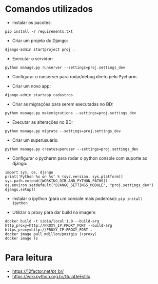 # Comandos utilizados

- Instalar os pacotes:

`pip install -r requirements.txt`

- Criar um projeto do Django:

`django-admin startproject proj .`

- Executar o servidor:

`python manage.py runserver --settings=proj.settings_dev`

- Configurar o runserver para rodar/debug direto pelo Pycharm.

- Criar um novo app:

`django-admin startapp cadastros`

- Criar as migrações para serem executadas no BD:

`python manage.py makemigrations --settings=proj.settings_dev`

- Executar as alterações no BD:

`python manage.py migrate --settings=proj.settings_dev`

- Criar um superusuário:

`python manage.py createsuperuser --settings=proj.settings_dev`


- Configurar o pycharm para rodar o python console com suporte ao django:

```
import sys, os, django
print('Python %s on %s' % (sys.version, sys.platform))
sys.path.extend([WORKING_DIR_AND_PYTHON_PATHS])
os.environ.setdefault("DJANGO_SETTINGS_MODULE", "proj.settings_dev")
django.setup()
```

- Instalar o ipython (para um console mais poderoso): `pip install ipython`

- Utilizar o proxy para dar build na imagem:

```
docker build -t sidia/local:1.0 --build-arg http_proxy=http://PROXY_IP:PROXY_PORT --build-arg https_proxy=http://PROXY_IP:PROXY_PORT .
docker image pull mdillon/postgis (+proxy)
docker image ls
```

Para leitura
===

 - https://12factor.net/pt_br/
 - https://wiki.python.org.br/GuiaDeEstilo
 
